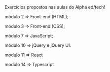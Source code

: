 Exercícios propostos nas aulas do Alpha ed/tech!

módulo 2 => Front-end (HTML);

módulo 3 => Front-end (CSS);

módulo 7 => JavaScript;

módulo 10 => jQuery e jQuery UI.

modulo 11 => React

modulo 14 => Typescript
